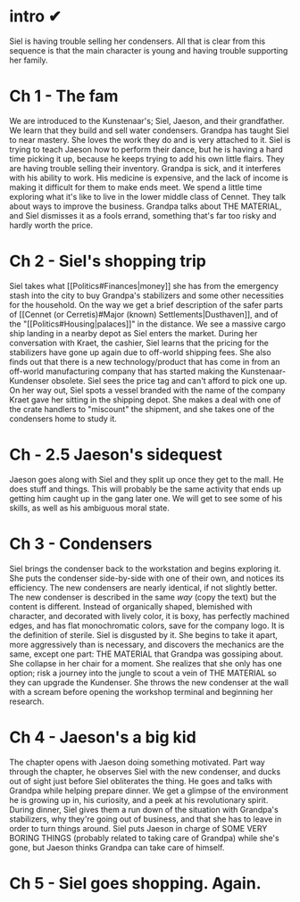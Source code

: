 # intro ✔
Siel is having trouble selling her condensers. All that is clear from this sequence is that the main character is young and having trouble supporting her family.
# Ch 1 - The fam
We are introduced to the Kunstenaar's; Siel, Jaeson, and their grandfather. We learn that they build and sell water condensers. Grandpa has taught Siel to near mastery. She loves the work they do and is very attached to it. Siel is trying to teach Jaeson how to perform their dance, but he is having a hard time picking it up, because he keeps trying to add his own little flairs. They are having trouble selling their inventory.
Grandpa is sick, and it interferes with his ability to work. His medicine is expensive, and the lack of income is making it difficult for them to make ends meet. We spend a little time exploring what it's like to live in the lower middle class of Cennet. They talk about ways to improve the business. Grandpa talks about THE MATERIAL, and Siel dismisses it as a fools errand, something that's far too risky and hardly worth the price.
# Ch 2 - Siel's shopping trip
Siel takes what [[Politics#Finances|money]] she has from the emergency stash into the city to buy Grandpa's stabilizers and some other necessities for the household. On the way we get a brief description of the safer parts of [[Cennet (or Cerretis)#Major (known) Settlements|Dusthaven]], and of the "[[Politics#Housing|palaces]]" in the distance. We see a massive cargo ship landing in a nearby depot as Siel enters the market.
During her conversation with Kraet, the cashier, Siel learns that the pricing for the stabilizers have gone up again due to off-world shipping fees. She also finds out that there is a new technology/product that has come in from an off-world manufacturing company that has started making the Kunstenaar-Kundenser obsolete. Siel sees the price tag and can't afford to pick one up.
On her way out, Siel spots a vessel branded with the name of the company Kraet gave her sitting in the shipping depot. She makes a deal with one of the crate handlers to "miscount" the shipment, and she takes one of the condensers home to study it.
# Ch - 2.5 Jaeson's sidequest
Jaeson goes along with Siel and they split up once they get to the mall. He does stuff and things. This will probably be the same activity that ends up getting him caught up in the gang later one. We will get to see some of his skills, as well as his ambiguous moral state.
# Ch 3 - Condensers
Siel brings the condenser back to the workstation and begins exploring it. She puts the condenser side-by-side with one of their own, and notices its efficiency. The new condensers are nearly identical, if not slightly better.
The new condenser is described in the same *way* (copy the text) but the content is different. Instead of organically shaped, blemished with character, and decorated with lively color, it is boxy, has perfectly machined edges, and has flat monochromatic colors, save for the company logo. It is the definition of sterile. Siel is disgusted by it. She begins to take it apart, more aggressively than is necessary, and discovers the mechanics are the same, except one part: THE MATERIAL that Grandpa was gossiping about. 
She collapse in her chair for a moment. She realizes that she only has one option; risk a journey into the jungle to scout a vein of THE MATERIAL so they can upgrade the Kundenser. She throws the new condenser at the wall with a scream before opening the workshop terminal and beginning her research.
# Ch 4 - Jaeson's a big kid 
The chapter opens with Jaeson doing something motivated. Part way through the chapter, he observes Siel with the new condenser, and ducks out of sight just before Siel obliterates the thing.
He goes and talks with Grandpa while helping prepare dinner. We get a glimpse of the environment he is growing up in, his curiosity, and a peek at his revolutionary spirit.
During dinner, Siel gives them a run down of the situation with Grandpa's stabilizers, why they're going out of business, and that she has to leave in order to turn things around. Siel puts Jaeson in charge of SOME VERY BORING THINGS (probably related to taking care of Grandpa) while she's gone, but Jaeson thinks Grandpa can take care of himself.
# Ch 5 - Siel goes shopping. Again.
